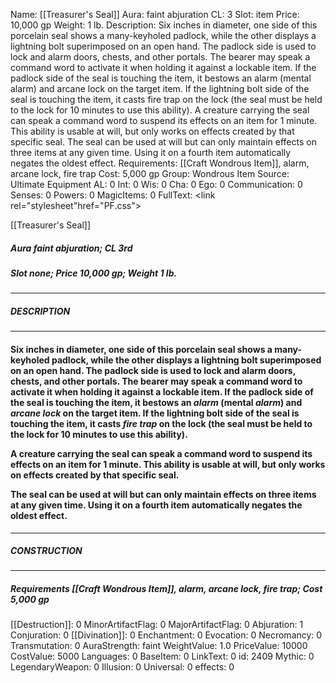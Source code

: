 Name: [[Treasurer's Seal]]
Aura: faint abjuration
CL: 3
Slot: item
Price: 10,000 gp
Weight: 1 lb.
Description: Six inches in diameter, one side of this porcelain seal shows a many-keyholed padlock, while the other displays a lightning bolt superimposed on an open hand. The padlock side is used to lock and alarm doors, chests, and other portals. The bearer may speak a command word to activate it when holding it against a lockable item. If the padlock side of the seal is touching the item, it bestows an alarm (mental alarm) and arcane lock on the target item. If the lightning bolt side of the seal is touching the item, it casts fire trap on the lock (the seal must be held to the lock for 10 minutes to use this ability). A creature carrying the seal can speak a command word to suspend its effects on an item for 1 minute. This ability is usable at will, but only works on effects created by that specific seal. The seal can be used at will but can only maintain effects on three items at any given time. Using it on a fourth item automatically negates the oldest effect.
Requirements: [[Craft Wondrous Item]], alarm, arcane lock, fire trap
Cost: 5,000 gp
Group: Wondrous Item
Source: Ultimate Equipment
AL: 0
Int: 0
Wis: 0
Cha: 0
Ego: 0
Communication: 0
Senses: 0
Powers: 0
MagicItems: 0
FullText: <link rel="stylesheet"href="PF.css"><div class="heading"><p class="alignleft">[[Treasurer's Seal]]</p><div style="clear: both;"></div></div><div><h5><b>Aura </b>faint abjuration; <b>CL </b>3rd</h5><h5><b>Slot </b>none; <b>Price </b>10,000 gp; <b>Weight </b>1 lb.</h5></div><hr/><div><h5><b>DESCRIPTION</b></h5></div><hr/><div><h4><p>Six inches in diameter, one side of this porcelain seal shows a many-keyholed padlock, while the other displays a lightning bolt superimposed on an open hand. The padlock side is used to lock and alarm doors, chests, and other portals. The bearer may speak a command word to activate it when holding it against a lockable item. If the padlock side of the seal is touching the item, it bestows an <i>alarm</i> (mental <i>alarm</i>) and <i>arcane lock</i> on the target item. If the lightning bolt side of the seal is touching the item, it casts <i>fire trap</i> on the lock (the seal must be held to the lock for 10 minutes to use this ability). </p><p>A creature carrying the seal can speak a command word to suspend its effects on an item for 1 minute. This ability is usable at will, but only works on effects created by that specific seal. </p><p>The seal can be used at will but can only maintain effects on three items at any given time. Using it on a fourth item automatically negates the oldest effect.</p></h4></div><hr/><div><h5><b>CONSTRUCTION</b></h5></div><hr/><div><h5><b>Requirements </b>[[Craft Wondrous Item]], <i>alarm</i>, <i>arcane lock</i>, <i>fire trap</i>; <b>Cost </b>5,000 gp</h5></div>
[[Destruction]]: 0
MinorArtifactFlag: 0
MajorArtifactFlag: 0
Abjuration: 1
Conjuration: 0
[[Divination]]: 0
Enchantment: 0
Evocation: 0
Necromancy: 0
Transmutation: 0
AuraStrength: faint
WeightValue: 1.0
PriceValue: 10000
CostValue: 5000
Languages: 0
BaseItem: 0
LinkText: 0
id: 2409
Mythic: 0
LegendaryWeapon: 0
Illusion: 0
Universal: 0
effects: 0
